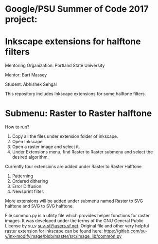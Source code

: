 # Google/PSU Summer of Code 2017 project:

# Inkscape extensions for halftone filters

Mentoring Organization: Portland State University

Mentor: Bart Massey

Student: Abhishek Sehgal

This repository includes Inkscape extensions for some halftone filters.

# Submenu: Raster to Raster halftone 

How to run?

1. Copy all the files under extension folder of inkscape. 
2. Open Inkscape
3. Open a raster image and select it.
4. Under Extensions menu, find Raster to Raster submenu and select the desired algorithm.

Currently four extensions are added under Raster to Raster Halftone
1. Patterning
2. Ordered dithering
3. Error Diffusion
4. Newsprint filter.

More extensions will be added under submenu named Raster to SVG halftone and SVG to SVG halftone.

File common.py is a utility file which provides helper functions for raster images. It was developed under the terms of the GNU General Public License by su_v <suv-sf@users.sf.net>. Original file and other very helpful raster extension for inkscape can be found here: https://gitlab.com/su-v/inx-modifyimage/blob/master/src/image_lib/common.py




